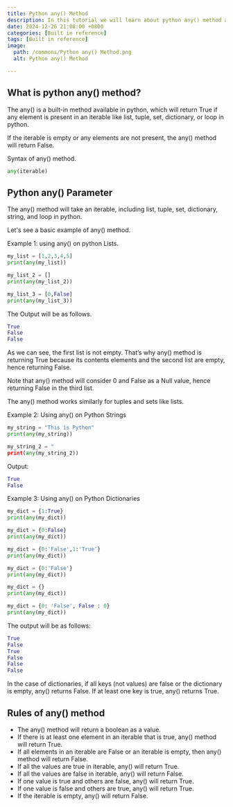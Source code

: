 ```yaml
---
title: Python any() Method
description: In this tutorial we will learn about python any() method and its uses.
date: 2024-12-26 21:08:00 +0800
categories: [Built in reference]
tags: [Built in reference]
image:
  path: /commons/Python any() Method.png
  alt: Python any() Method

---
```


## What is python any() method?

<script type="text/javascript">
	atOptions = {
		'key' : 'f934c5057f4cfe34762901514605d248',
		'format' : 'iframe',
		'height' : 180,
		'width' : 800,
		'params' : {}
	};
</script>
<script type="text/javascript" src="https://www.highperformanceformat.com/f934c5057f4cfe34762901514605d248/invoke.js"></script>
The any() is a built-in method available in python, which will return True if any element is present in an iterable like list, tuple, set, dictionary, or loop in python.

<script type="text/javascript">
	atOptions = {
		'key' : 'f934c5057f4cfe34762901514605d248',
		'format' : 'iframe',
		'height' : 180,
		'width' : 800,
		'params' : {}
	};
</script>
<script type="text/javascript" src="https://www.highperformanceformat.com/f934c5057f4cfe34762901514605d248/invoke.js"></script>
If the iterable is empty or any elements are not present, the any() method will return False.

Syntax of any() method.

```python
any(iterable)
```

## Python any() Parameter

The any() method will take an iterable, including list, tuple, set, dictionary, string, and loop in python.

Let's see a basic example of any() method.

Example 1: using any() on python Lists.

```python
my_list = [1,2,3,4,5]
print(any(my_list))

my_list_2 = []
print(any(my_list_2))

my_list_3 = [0,False]
print(any(my_list_3))
```

<script type="text/javascript">
	atOptions = {
		'key' : 'f934c5057f4cfe34762901514605d248',
		'format' : 'iframe',
		'height' : 180,
		'width' : 800,
		'params' : {}
	};
</script>
<script type="text/javascript" src="https://www.highperformanceformat.com/f934c5057f4cfe34762901514605d248/invoke.js"></script>
The Output will be as follows.

```python
True
False
False
```

As we can see, the first list is not empty. That’s why any() method is returning True because its contents elements and the second list are empty, hence returning False.

Note that any() method will consider 0 and False as a Null value, hence returning False in the third list.

The any() method works similarly for tuples and sets like lists.

Example 2: Using any() on Python Strings

```python
my_string = "This is Python"
print(any(my_string))

my_string_2 = "
print(any(my_string_2))
```

Output:

```python
True
False
```
Example 3: Using any() on Python Dictionaries	

```python
my_dict = {1:True}
print(any(my_dict))

my_dict = {0:False}
print(any(my_dict))

my_dict = {0:'False',1:'True'}
print(any(my_dict))

my_dict = {0:'False'}
print(any(my_dict))

my_dict = {}
print(any(my_dict))

my_dict = {0: 'False', False : 0}
print(any(my_dict))
```

The output will be as follows:

```python
True
False
True
False
False
False
```

In the case of dictionaries, if all keys (not values) are false or the dictionary is empty, any() returns False. If at least one key is true, any() returns True.

## Rules of any() method

* The any() method will return a boolean as a value.  
* If there is at least one element in an iterable that is true, any() method will return True.  
* If all elements in an iterable are False or an iterable is empty, then any() method will return False.  
* If all the values are true in iterable, any() will return True.  
* If all the values are false in iterable, any() will return False.  
* If one value is true and others are false, any() will return True.  
* If one value is false and others are true, any() will return True.  
* If the iterable is empty, any() will return False.